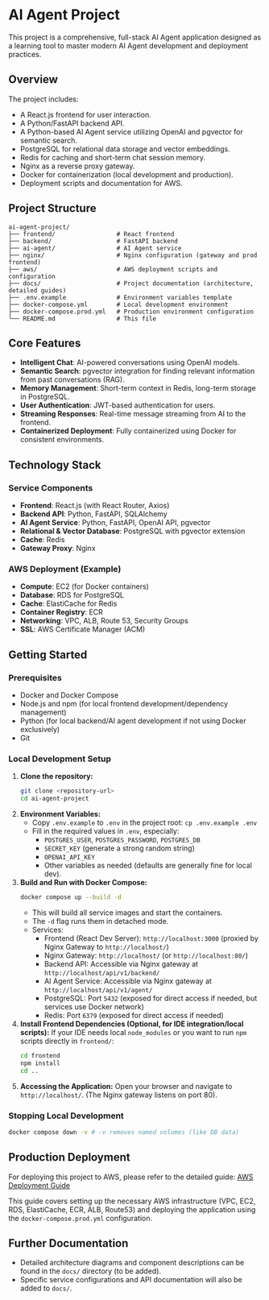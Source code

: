 # AI Agent Project

This project is a comprehensive, full-stack AI Agent application designed as a learning tool to master modern AI Agent development and deployment practices.

## Overview

The project includes:
- A React.js frontend for user interaction.
- A Python/FastAPI backend API.
- A Python-based AI Agent service utilizing OpenAI and pgvector for semantic search.
- PostgreSQL for relational data storage and vector embeddings.
- Redis for caching and short-term chat session memory.
- Nginx as a reverse proxy gateway.
- Docker for containerization (local development and production).
- Deployment scripts and documentation for AWS.

## Project Structure

```
ai-agent-project/
├── frontend/                 # React frontend
├── backend/                  # FastAPI backend
├── ai-agent/                 # AI Agent service
├── nginx/                    # Nginx configuration (gateway and prod frontend)
├── aws/                      # AWS deployment scripts and configuration
├── docs/                     # Project documentation (architecture, detailed guides)
├── .env.example              # Environment variables template
├── docker-compose.yml        # Local development environment
├── docker-compose.prod.yml   # Production environment configuration
└── README.md                 # This file
```

## Core Features
- **Intelligent Chat**: AI-powered conversations using OpenAI models.
- **Semantic Search**: pgvector integration for finding relevant information from past conversations (RAG).
- **Memory Management**: Short-term context in Redis, long-term storage in PostgreSQL.
- **User Authentication**: JWT-based authentication for users.
- **Streaming Responses**: Real-time message streaming from AI to the frontend.
- **Containerized Deployment**: Fully containerized using Docker for consistent environments.

## Technology Stack

### Service Components
- **Frontend**: React.js (with React Router, Axios)
- **Backend API**: Python, FastAPI, SQLAlchemy
- **AI Agent Service**: Python, FastAPI, OpenAI API, pgvector
- **Relational & Vector Database**: PostgreSQL with pgvector extension
- **Cache**: Redis
- **Gateway Proxy**: Nginx

### AWS Deployment (Example)
- **Compute**: EC2 (for Docker containers)
- **Database**: RDS for PostgreSQL
- **Cache**: ElastiCache for Redis
- **Container Registry**: ECR
- **Networking**: VPC, ALB, Route 53, Security Groups
- **SSL**: AWS Certificate Manager (ACM)

## Getting Started

### Prerequisites
- Docker and Docker Compose
- Node.js and npm (for local frontend development/dependency management)
- Python (for local backend/AI agent development if not using Docker exclusively)
- Git

### Local Development Setup
1.  **Clone the repository:**
    ```bash
    git clone <repository-url>
    cd ai-agent-project
    ```
2.  **Environment Variables:**
    *   Copy `.env.example` to `.env` in the project root: `cp .env.example .env`
    *   Fill in the required values in `.env`, especially:
        *   `POSTGRES_USER`, `POSTGRES_PASSWORD`, `POSTGRES_DB`
        *   `SECRET_KEY` (generate a strong random string)
        *   `OPENAI_API_KEY`
        *   Other variables as needed (defaults are generally fine for local dev).
3.  **Build and Run with Docker Compose:**
    ```bash
    docker compose up --build -d
    ```
    *   This will build all service images and start the containers.
    *   The `-d` flag runs them in detached mode.
    *   Services:
        *   Frontend (React Dev Server): `http://localhost:3000` (proxied by Nginx Gateway to `http://localhost/`)
        *   Nginx Gateway: `http://localhost/` (or `http://localhost:80/`)
        *   Backend API: Accessible via Nginx gateway at `http://localhost/api/v1/backend/`
        *   AI Agent Service: Accessible via Nginx gateway at `http://localhost/api/v1/agent/`
        *   PostgreSQL: Port `5432` (exposed for direct access if needed, but services use Docker network)
        *   Redis: Port `6379` (exposed for direct access if needed)
4.  **Install Frontend Dependencies (Optional, for IDE integration/local scripts):**
    If your IDE needs local `node_modules` or you want to run `npm` scripts directly in `frontend/`:
    ```bash
    cd frontend
    npm install
    cd ..
    ```
5.  **Accessing the Application:**
    Open your browser and navigate to `http://localhost/`. (The Nginx gateway listens on port 80).

### Stopping Local Development
```bash
docker compose down -v # -v removes named volumes (like DB data)
```

## Production Deployment

For deploying this project to AWS, please refer to the detailed guide:
[AWS Deployment Guide](./aws/README.md)

This guide covers setting up the necessary AWS infrastructure (VPC, EC2, RDS, ElastiCache, ECR, ALB, Route53) and deploying the application using the `docker-compose.prod.yml` configuration.

## Further Documentation
- Detailed architecture diagrams and component descriptions can be found in the `docs/` directory (to be added).
- Specific service configurations and API documentation will also be added to `docs/`.
